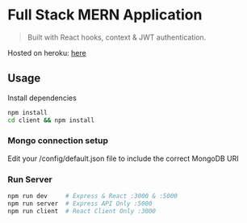 # Full Stack MERN Application

> Built with React hooks, context & JWT authentication.

Hosted on heroku: [here](https://polar-chamber-18501.herokuapp.com/)

## Usage

Install dependencies

```bash
npm install
cd client && npm install
```

### Mongo connection setup

Edit your /config/default.json file to include the correct MongoDB URI

### Run Server

```bash
npm run dev     # Express & React :3000 & :5000
npm run server  # Express API Only :5000
npm run client  # React Client Only :3000
```
